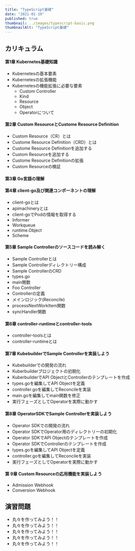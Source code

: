 ```yaml
---
title: "TypeScript基礎"
date: "2021-01-19"
published: true
thumbnail: ../images/typescript-basic.png
thumbnailAlt: "TypeScript基礎"
---
```


## カリキュラム

<div class="col2">

#### 第1章 Kubernetes基礎知識

- Kubernetesの基本要素
- Kubernetesの拡張機能
- Kubernetesの機能拡張に必要な要素
  - Custom Controller
  - Kind
  - Resource
  - Object
  - Operatorについて

#### 第2章 Custom ResourceとCustome Resource Definition

- Custom Resource（CR）とは
- Custome Resource Definition（CRD）とは
- Custome Resource Definitionを追加する
- Custom Resourceを追加する
- Custome Resource Definitionの拡張
- Custom Resourceの検証

#### 第3章 Go言語の理解

#### 第4章 client-go及び関連コンポーネントの理解

- client-goとは
- apimachineryとは
- client-goでPodの情報を取得する
- Informer
- Workqueue 
- runtime.Object
- Scheme 

#### 第5章 Sample Controllerのソースコードを読み解く

- Sample Controllerとは
- Sample Controllerディレクトリー構成 
- Sample ControllerのCRD
- types.go
- main関数
- Foo Controller 
- Controllerの定義 
- メインロジック(Reconcile) 
- processNextWorkItem関数 
- syncHandler関数 

#### 第6章 controller-runtimeとcontroller-tools

- controller-toolsとは
- controller-runtimeとは

#### 第7章 KubebuilderでSample Controllerを実装しよう

- Kubebuilderでの開発の流れ
- Kuberbuilderプロジェクトの初期化
- KuberbuilderでAPI ObjectとControllerのテンプレートを作成 
- types.goを編集してAPI Objectを定義
- controller.goを編集してReconcileを実装
- main.goを編集してmain関数を修正
- 実行フェーズとしてOperatorを実際に動かす

#### 第8章 OperatorSDKでSample Controllerを実装しよう

- Operator SDKでの開発の流れ
- Operator SDKでOperator用のディレクトリーの初期化 
- Operator SDKでAPI Objectのテンプレートを作成 
- Operator SDKでControllerのテンプレートを作成 
- types.goを編集してAPI Objectを定義
- controller.goを編集してReconcileを実装
- 実行フェーズとしてOperatorを実際に動かす 

#### 第 9章 Custom Resourceの応用機能を実装しよう

- Admission Webhook
- Conversion Webhook

</div>

## 演習問題

- 丸々を作ってみよう！！
- 丸々を作ってみよう！！
- 丸々を作ってみよう！！
- 丸々を作ってみよう！！
- 丸々を作ってみよう！！